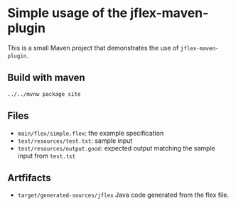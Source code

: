 Simple usage of the jflex-maven-plugin
======================================

This is a small Maven project that demonstrates the use of `jflex-maven-plugin`.

## Build with maven

    ../../mvnw package site


## Files

* `main/flex/simple.flex`:
  the example specification
* `test/resources/test.txt`:
  sample input
* `test/resources/output.good`:
  expected output matching the sample input from `test.txt`

## Artfifacts

* `target/generated-sources/jflex` Java code generated from the flex file.
